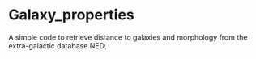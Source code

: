 # Galaxy_properties
A simple code to retrieve distance to galaxies and morphology from the extra-galactic database NED,
